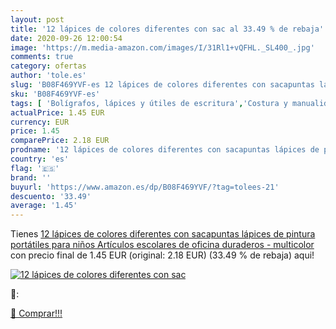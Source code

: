 ```yaml
---
layout: post
title: '12 lápices de colores diferentes con sac al 33.49 % de rebaja'
date: 2020-09-26 12:00:54
image: 'https://m.media-amazon.com/images/I/31Rl1+vQFHL._SL400_.jpg'
comments: true
category: ofertas
author: 'tole.es'
slug: 'B08F469YVF-es 12 lápices de colores diferentes con sacapuntas lápices de...'
sku: 'B08F469YVF-es'
tags: [ 'Bolígrafos, lápices y útiles de escritura','Costura y manualidades','Dibujo','Hogar y cocina','Lápices','Marcadores','Materiales de dibujo','Oficina y papelería','Portaminas','Rotuladores y subrayadores','Subrayadores','lápices', ]
actualPrice: 1.45 EUR
currency: EUR
price: 1.45
comparePrice: 2.18 EUR
prodname: '12 lápices de colores diferentes con sacapuntas lápices de pintura portátiles para niños Artículos escolares de oficina duraderos - multicolor'
country: 'es'
flag: '🇪🇸'
brand: ''
buyurl: 'https://www.amazon.es/dp/B08F469YVF/?tag=tolees-21'
descuento: '33.49'
average: '1.45'
---
```


Tienes [12 lápices de colores diferentes con sacapuntas lápices de pintura portátiles para niños Artículos escolares de oficina duraderos - multicolor](https://www.amazon.es/dp/B08F469YVF/?tag=tolees-21) con precio final de  1.45 EUR (original: 2.18 EUR) (33.49 %  de rebaja) aqui!

[![12 lápices de colores diferentes con sac](https://m.media-amazon.com/images/I/31Rl1+vQFHL._SL400_.jpg)](https://www.amazon.es/dp/B08F469YVF/?tag=tolees-21)

🔎:


[🛒 Comprar!!!](https://www.amazon.es/dp/B08F469YVF/?tag=tolees-21)
